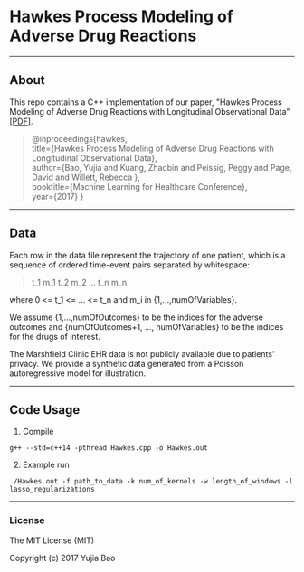 # Hawkes Process Modeling of Adverse Drug Reactions
---

## About

This repo contains a C++ implementation of our paper, "Hawkes Process Modeling of Adverse Drug Reactions with Longitudinal Observational Data" [[PDF]](http://people.csail.mit.edu/yujia/assets/pdf/hawkes_pdf.pdf).

> @inproceedings{hawkes,  
>   title={Hawkes Process Modeling of Adverse Drug Reactions with Longitudinal Observational Data},  
>   author={Bao, Yujia and Kuang, Zhaobin and  Peissig, Peggy and Page, David and Willett, Rebecca },  
>   booktitle={Machine Learning for Healthcare Conference},  
>   year={2017}
> }

---

## Data
Each row in the data file represent the trajectory of one patient, which is a sequence of ordered time-event pairs separated by whitespace:
> t_1 m_1 t_2 m_2 ... t_n m_n

where 0 <= t_1 <= ... <= t_n and m_i in {1,...,numOfVariables}. 

We assume {1,...,numOfOutcomes} to be the indices for the adverse outcomes and {numOfOutcomes+1, ..., numOfVariables} to be the indices for the drugs of interest.

The Marshfield Clinic EHR data is not publicly available due to patients' privacy. We provide a synthetic data generated from a Poisson autoregressive model for illustration. 

---

## Code Usage
1. Compile
```
g++ --std=c++14 -pthread Hawkes.cpp -o Hawkes.out 
```
2. Example run
```
./Hawkes.out -f path_to_data -k num_of_kernels -w length_of_windows -l lasso_regularizations
```

---
### License

The MIT License (MIT)

Copyright (c) 2017 Yujia Bao 
